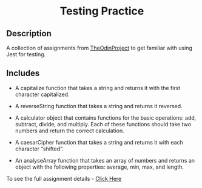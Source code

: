 <div  align=center>
	<h1>Testing Practice</h1>
</div>

## Description

A collection of assignments from [TheOdinProject](https://www.theodinproject.com) to get familiar with using Jest for testing.

## Includes

-   A capitalize function that takes a string and returns it with the first character capitalized.

-   A reverseString function that takes a string and returns it reversed.

-   A calculator object that contains functions for the basic operations: add, subtract, divide, and multiply. Each of these functions should take two numbers and return the correct calculation.

-   A caesarCipher function that takes a string and returns it with each character “shifted”.

-   An analyseArray function that takes an array of numbers and returns an object with the following properties: average, min, max, and length.

To see the full assignment details - [Click Here](https://www.theodinproject.com/lessons/node-path-javascript-testing-practice)

